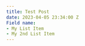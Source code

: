 ```yaml
---
title: Test Post
date: 2023-04-05 23:34:00 Z
Field name:
- My List Item
- My 2nd List Item
---
```


